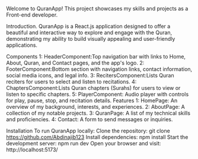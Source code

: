 
Welcome to QuranApp! This project showcases my skills and projects as a Front-end developer.

Introduction.
QuranApp is a React.js application designed to offer a beautiful and interactive way to explore and engage with the Quran, demonstrating my ability to build visually appealing and user-friendly applications.

Components
    1: HeaderComponent:Top navigation bar with links to Home, About, Quran, and Contact pages, and the app's logo.
    2: FooterComponent:Bottom section with navigation links, contact information, social media icons, and legal info.
    3: RecitersComponent:Lists Quran reciters for users to select and listen to recitations.
    4: ChaptersComponent:Lists Quran chapters (Surahs) for users to view or listen to specific chapters.
    5: PlayerComponent: Audio player with controls for play, pause, stop, and recitation details.
Features
    1: HomePage: An overview of my background, interests, and experiences.
    2: AboutPage: A collection of my notable projects.
    3: QuranPage: A list of my technical skills and proficiencies.
    4: Contact: A form to send messages or inquiries.

Installation
To run QuranApp locally:
Clone the repository: git clone https://github.com/Abdinajib123
Install dependencies: npm install
Start the development server: npm run dev
Open your browser and visit: http://localhost:5173/

